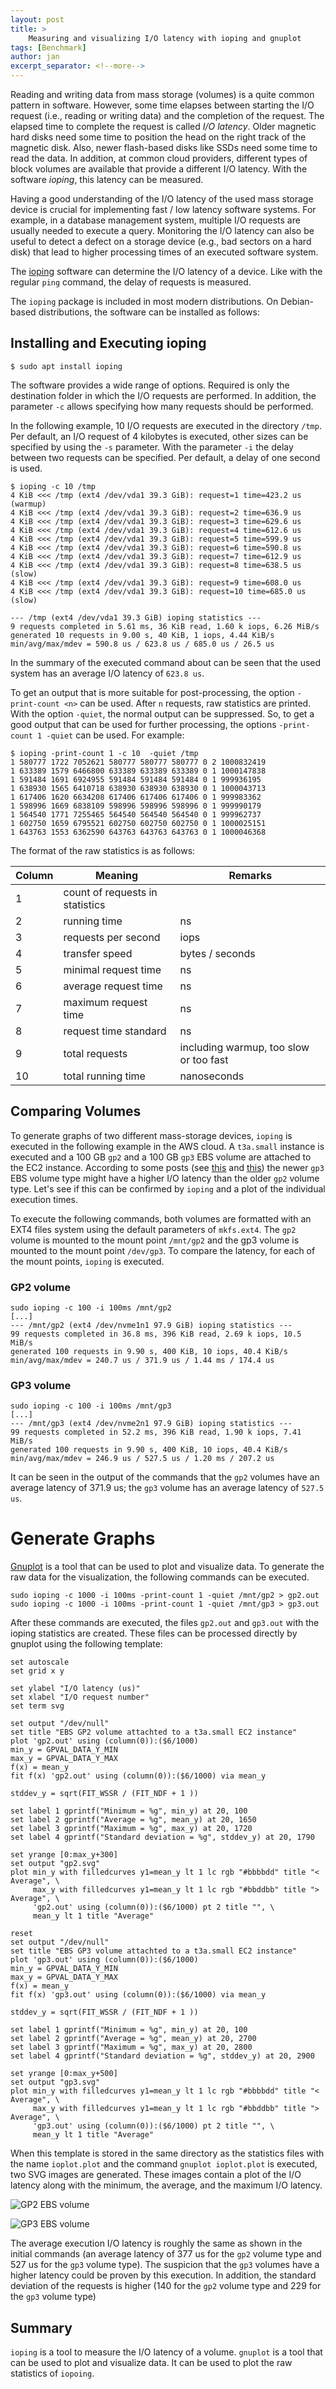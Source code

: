 ```yaml
---
layout: post
title: >
    Measuring and visualizing I/O latency with ioping and gnuplot
tags: [Benchmark]
author: jan
excerpt_separator: <!--more-->
---
```


Reading and writing data from mass storage (volumes) is a quite common pattern in software. However, some time elapses between starting the I/O request (i.e., reading or writing data) and the completion of the request. The elapsed time to complete the request is called _I/O latency_. Older magnetic hard disks need some time to position the head on the right track of the magnetic disk. Also, newer flash-based disks like SSDs need some time to read the data. In addition, at common cloud providers, different types of block volumes are available that provide a different I/O latency. With the software _ioping_, this latency can be measured.

<!--more-->

Having a good understanding of the I/O latency of the used mass storage device is crucial for implementing fast / low latency software systems. For example, in a database management system, multiple I/O requests are usually needed to execute a query. Monitoring the I/O latency can also be useful to detect a defect on a storage device (e.g., bad sectors on a hard disk) that lead to higher processing times of an executed software system.

The [ioping](https://github.com/koct9i/ioping) software can determine the I/O latency of a device. Like with the regular `ping` command, the delay of requests is measured.

The `ioping` package is included in most modern distributions. On Debian-based distributions, the software can be installed as follows:

## Installing and Executing ioping
```shell
$ sudo apt install ioping
```

The software provides a wide range of options. Required is only the destination folder in which the I/O requests are performed. In addition, the parameter `-c` allows specifying how many requests should be performed. 

In the following example, 10 I/O requests are executed in the directory `/tmp`. Per default, an I/O request of 4 kilobytes is executed, other sizes can be specified by using the `-s` parameter. With the parameter `-i` the delay between two requests can be specified. Per default, a delay of one second is used.

```
$ ioping -c 10 /tmp
4 KiB <<< /tmp (ext4 /dev/vda1 39.3 GiB): request=1 time=423.2 us (warmup)
4 KiB <<< /tmp (ext4 /dev/vda1 39.3 GiB): request=2 time=636.9 us
4 KiB <<< /tmp (ext4 /dev/vda1 39.3 GiB): request=3 time=629.6 us
4 KiB <<< /tmp (ext4 /dev/vda1 39.3 GiB): request=4 time=612.6 us
4 KiB <<< /tmp (ext4 /dev/vda1 39.3 GiB): request=5 time=599.9 us
4 KiB <<< /tmp (ext4 /dev/vda1 39.3 GiB): request=6 time=590.8 us
4 KiB <<< /tmp (ext4 /dev/vda1 39.3 GiB): request=7 time=612.9 us
4 KiB <<< /tmp (ext4 /dev/vda1 39.3 GiB): request=8 time=638.5 us (slow)
4 KiB <<< /tmp (ext4 /dev/vda1 39.3 GiB): request=9 time=608.0 us
4 KiB <<< /tmp (ext4 /dev/vda1 39.3 GiB): request=10 time=685.0 us (slow)

--- /tmp (ext4 /dev/vda1 39.3 GiB) ioping statistics ---
9 requests completed in 5.61 ms, 36 KiB read, 1.60 k iops, 6.26 MiB/s
generated 10 requests in 9.00 s, 40 KiB, 1 iops, 4.44 KiB/s
min/avg/max/mdev = 590.8 us / 623.8 us / 685.0 us / 26.5 us
```

In the summary of the executed command about can be seen that the used system has an average I/O latency of `623.8 us`. 

To get an output that is more suitable for post-processing, the option `-print-count <n>` can be used. After `n` requests, raw statistics are printed. With the option `-quiet`, the normal output can be suppressed. So, to get a good output that can be used for further processing, the options `-print-count 1 -quiet` can be used. For example:

```
$ ioping -print-count 1 -c 10  -quiet /tmp
1 580777 1722 7052621 580777 580777 580777 0 2 1000832419
1 633389 1579 6466800 633389 633389 633389 0 1 1000147838
1 591484 1691 6924955 591484 591484 591484 0 1 999936195
1 638930 1565 6410718 638930 638930 638930 0 1 1000043713
1 617406 1620 6634208 617406 617406 617406 0 1 999983362
1 598996 1669 6838109 598996 598996 598996 0 1 999990179
1 564540 1771 7255465 564540 564540 564540 0 1 999962737
1 602750 1659 6795521 602750 602750 602750 0 1 1000025151
1 643763 1553 6362590 643763 643763 643763 0 1 1000046368
```

The format of the raw statistics is as follows:

| Column | Meaning                         | Remarks          |
|--------|---------------------------------|------------------|
|   1    | count of requests in statistics |                  |
|   2    | running time                    |  ns              |
|   3    | requests per second             |  iops            |
|   4    | transfer speed                  |  bytes / seconds |
|   5    | minimal request time            |  ns              |
|   6    | average request time            |  ns              |
|   7    | maximum request time            |  ns              |
|   8    | request time standard           |  ns              |
|   9    | total requests                  | including warmup, too slow or too fast |
|   10   | total running time              | nanoseconds      |

## Comparing Volumes

To generate graphs of two different mass-storage devices, `ioping` is executed in the following example in the AWS cloud. A `t3a.small` instance is executed and a 100 GB `gp2` and a 100 GB `gp3` EBS volume are attached to the EC2 instance. According to some posts (see [this](https://www.percona.com/blog/performance-of-various-ebs-storage-types-in-aws/) and [this](https://stackoverflow.com/questions/65605025/new-aws-ec2-ebs-gp3-volumes-are-slow)) the newer `gp3` EBS volume type might have a higher I/O latency than the older `gp2` volume type. Let's see if this can be confirmed by `ioping` and a plot of the individual execution times.

To execute the following commands, both volumes are formatted with an EXT4 files system using the default parameters of `mkfs.ext4`. The `gp2` volume is mounted to the mount point `/mnt/gp2` and the gp3 volume is mounted to the mount point `/dev/gp3`. To compare the latency, for each of the mount points, `ioping` is executed. 

### GP2 volume
```
sudo ioping -c 100 -i 100ms /mnt/gp2
[...]
--- /mnt/gp2 (ext4 /dev/nvme1n1 97.9 GiB) ioping statistics ---
99 requests completed in 36.8 ms, 396 KiB read, 2.69 k iops, 10.5 MiB/s
generated 100 requests in 9.90 s, 400 KiB, 10 iops, 40.4 KiB/s
min/avg/max/mdev = 240.7 us / 371.9 us / 1.44 ms / 174.4 us
```

### GP3 volume
```
sudo ioping -c 100 -i 100ms /mnt/gp3
[...]
--- /mnt/gp3 (ext4 /dev/nvme2n1 97.9 GiB) ioping statistics ---
99 requests completed in 52.2 ms, 396 KiB read, 1.90 k iops, 7.41 MiB/s
generated 100 requests in 9.90 s, 400 KiB, 10 iops, 40.4 KiB/s
min/avg/max/mdev = 246.9 us / 527.5 us / 1.20 ms / 207.2 us
```

It can be seen in the output of the commands that the `gp2` volumes have an average latency of 371.9 us; the `gp3` volume has an average latency of `527.5 us`.

# Generate Graphs

[Gnuplot](http://www.gnuplot.info/) is a tool that can be used to plot and visualize data. To generate the raw data for the visualization, the following commands can be executed.

```
sudo ioping -c 1000 -i 100ms -print-count 1 -quiet /mnt/gp2 > gp2.out
sudo ioping -c 1000 -i 100ms -print-count 1 -quiet /mnt/gp3 > gp3.out
```

After these commands are executed, the files `gp2.out` and `gp3.out` with the ioping statistics are created. These files can be processed directly by gnuplot using the following template:

```
set autoscale
set grid x y

set ylabel "I/O latency (us)"
set xlabel "I/O request number"
set term svg

set output "/dev/null"
set title "EBS GP2 volume attachted to a t3a.small EC2 instance" 
plot 'gp2.out' using (column(0)):($6/1000)
min_y = GPVAL_DATA_Y_MIN
max_y = GPVAL_DATA_Y_MAX
f(x) = mean_y
fit f(x) 'gp2.out' using (column(0)):($6/1000) via mean_y

stddev_y = sqrt(FIT_WSSR / (FIT_NDF + 1 ))

set label 1 gprintf("Minimum = %g", min_y) at 20, 100
set label 2 gprintf("Average = %g", mean_y) at 20, 1650
set label 3 gprintf("Maximum = %g", max_y) at 20, 1720
set label 4 gprintf("Standard deviation = %g", stddev_y) at 20, 1790

set yrange [0:max_y+300]
set output "gp2.svg"
plot min_y with filledcurves y1=mean_y lt 1 lc rgb "#bbbbdd" title "< Average", \
     max_y with filledcurves y1=mean_y lt 1 lc rgb "#bbddbb" title "> Average", \
     'gp2.out' using (column(0)):($6/1000) pt 2 title "", \
     mean_y lt 1 title "Average"

reset
set output "/dev/null"
set title "EBS GP3 volume attachted to a t3a.small EC2 instance" 
plot 'gp3.out' using (column(0)):($6/1000)
min_y = GPVAL_DATA_Y_MIN
max_y = GPVAL_DATA_Y_MAX
f(x) = mean_y
fit f(x) 'gp3.out' using (column(0)):($6/1000) via mean_y

stddev_y = sqrt(FIT_WSSR / (FIT_NDF + 1 ))

set label 1 gprintf("Minimum = %g", min_y) at 20, 100
set label 2 gprintf("Average = %g", mean_y) at 20, 2700
set label 3 gprintf("Maximum = %g", max_y) at 20, 2800
set label 4 gprintf("Standard deviation = %g", stddev_y) at 20, 2900

set yrange [0:max_y+500]
set output "gp3.svg"
plot min_y with filledcurves y1=mean_y lt 1 lc rgb "#bbbbdd" title "< Average", \
     max_y with filledcurves y1=mean_y lt 1 lc rgb "#bbddbb" title "> Average", \
     'gp3.out' using (column(0)):($6/1000) pt 2 title "", \
     mean_y lt 1 title "Average"
```

When this template is stored in the same directory as the statistics files with the name `ioplot.plot` and the command `gnuplot ioplot.plot` is executed, two SVG images are generated. These images contain a plot of the I/O latency along with the minimum, the average, and the maximum I/O latency.

![GP2 EBS volume](/assets/misc/ioping/gp2.svg "EBS GP2 volume attachted to a t3a.small EC2 instance")

![GP3 EBS volume](/assets/misc/ioping/gp3.svg "EBS GP3 volume attachted to a t3a.small EC2 instance")

The average execution I/O latency is roughly the same as shown in the initial commands (an average latency of 377 us for the `gp2` volume type and 527 us for the `gp3` volume type). The suspicion that the `gp3` volumes have a higher latency could be proven by this execution. In addition, the standard deviation of the requests is higher (140 for the `gp2` volume type and 229 for the `gp3` volume type)

## Summary
`ioping` is a tool to measure the I/O latency of a volume. `gnuplot` is a tool that can be used to plot and visualize data. It can be used to plot the raw statistics of `iopoing`.